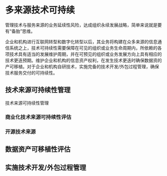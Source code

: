# 多来源技术可持续

管理技术与服务来源的业务延续性风险，达成组织永续发展战略，简单来说就是要有“备胎”思维。

企业和机构进行互联网转型和数字化转型以后，其业务将构建在众多来源的信息通信系统之上，技术可持续性需要保障在可见的组织或业务生命周期内，所依赖的各项技术具有适当的发展维护周期，并在可预见的组织或业务发展方向上具有相应的技术更迭预期。维护企业和机构的信息资产权利，在发生技术更迭时确保数据资的产可移植。对于企业和机构自研技术，实施完备的技术开发/外包过程管理，确保技术服务交付的可持续性。

## 技术来源可持续性管理

技术来源可持续性管理

### 商业化技术来源可持续性评估



### 开源技术来源



## 数据资产可移植性评估

## 实施技术开发/外包过程管理



